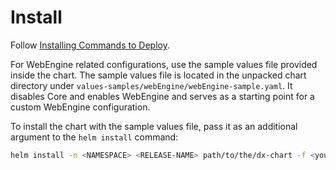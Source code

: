 # Install

Follow [Installing Commands to Deploy](https://opensource.hcltechsw.com/digital-experience/latest/deployment/install/container/helm_deployment/helm_install_commands/).

For WebEngine related configurations, use the sample values file provided inside the chart. The sample values file is located in the unpacked chart directory under `values-samples/webEngine/webEngine-sample.yaml`. It disables Core and enables WebEngine and serves as a starting point for a custom WebEngine configuration.

To install the chart with the sample values file, pass it as an additional argument to the `helm install` command:

```sh
helm install -n <NAMESPACE> <RELEASE-NAME> path/to/the/dx-chart -f <your-existing-custom-values-file> -f webEngine-sample.yaml
```
